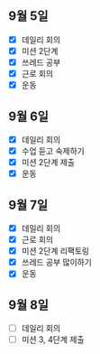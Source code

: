 ## 9월 5일

- [x] 데일리 회의
- [x] 미션 2단계
- [x] 쓰레드 공부
- [x] 근로 회의
- [x] 운동

## 9월 6일

- [x] 데일리 회의
- [x] 수업 듣고 숙제하기
- [x] 미션 2단계 제출
- [x] 운동

## 9월 7일

- [x] 데일리 회의
- [x] 근로 회의
- [x] 미션 2단계 리팩토링
- [x] 쓰레드 공부 많이하기
- [x] 운동

## 9월 8일

- [ ] 데일리 회의
- [ ] 미션 3, 4단계 제출
